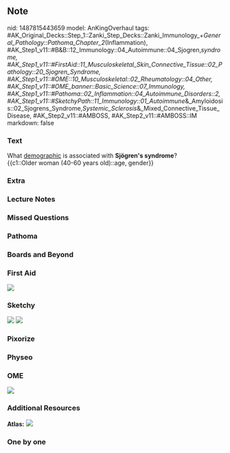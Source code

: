 ## Note
nid: 1487815443659
model: AnKingOverhaul
tags: #AK_Original_Decks::Step_1::Zanki_Step_Decks::Zanki_Immunology_+_General_Pathology::Pathoma_Chapter_2_(Inflammation), #AK_Step1_v11::#B&B::12_Immunology::04_Autoimmune::04_Sjogren‚_syndrome, #AK_Step1_v11::#FirstAid::11_Musculoskeletal_Skin_Connective_Tissue::02_Pathology::20_Sjogren_Syndrome, #AK_Step1_v11::#OME::10_Musculoskeletal::02_Rheumatology::04_Other, #AK_Step1_v11::#OME_banner::Basic_Science::07_Immunology, #AK_Step1_v11::#Pathoma::02_Inflammation::04_Autoimmune_Disorders::2, #AK_Step1_v11::#SketchyPath::11_Immunology::01_Autoimmune_&_Amyloidosis::02_Sjogrens_Syndrome,_Systemic_Sclerosis_&_Mixed_Connective_Tissue_Disease, #AK_Step2_v11::#AMBOSS, #AK_Step2_v11::#AMBOSS::IM
markdown: false

### Text
<div>
  What <u>demographic</u> is associated with <b>Sjögren's
  syndrome</b>?
</div>
<div>
  {{c1::Older woman (40-60 years old)::age, gender}}
</div>

### Extra


### Lecture Notes


### Missed Questions


### Pathoma


### Boards and Beyond


### First Aid
<img src="tmpWobI5R.png">

### Sketchy
<img src=
"SketchyMedical%202019-12-29%2011-58-41_1566160514431.jpg">
<img src="Zoverall%20picture%20(87)_1566160514431.JPG">

### Pixorize


### Physeo


### OME
<div class="ome-widget">
  <a href=
  "https://onlinemeded.org/spa/immunology?ref=anki"><img src=
  "_OME_AnkiFlashcards_Topic_2.png"></a>
</div>

### Additional Resources
<b>Atlas:</b> <img src="tmpGn65kR.png">

### One by one

